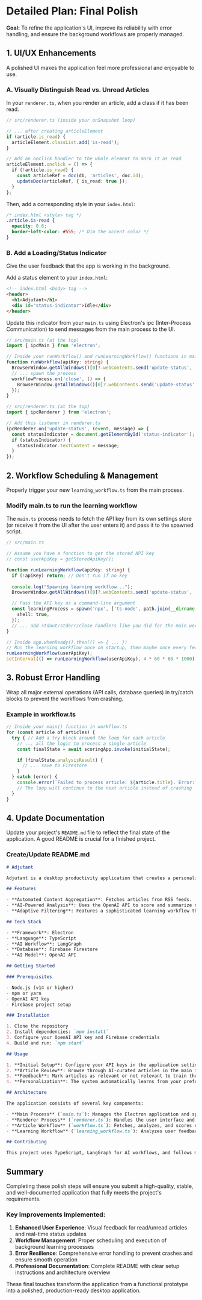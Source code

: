 # Detailed Plan: Final Polish

**Goal:** To refine the application's UI, improve its reliability with error handling, and ensure the background workflows are properly managed.

## 1. UI/UX Enhancements

A polished UI makes the application feel more professional and enjoyable to use.

### A. Visually Distinguish Read vs. Unread Articles

In your `renderer.ts`, when you render an article, add a class if it has been read.

```typescript
// src/renderer.ts (inside your onSnapshot loop)

// ... after creating articleElement
if (article.is_read) {
  articleElement.classList.add('is-read');
}

// Add an onclick handler to the whole element to mark it as read
articleElement.onclick = () => {
  if (!article.is_read) {
    const articleRef = doc(db, 'articles', doc.id);
    updateDoc(articleRef, { is_read: true });
  }
};
```

Then, add a corresponding style in your `index.html`:

```css
/* index.html <style> tag */
.article.is-read {
  opacity: 0.6;
  border-left-color: #555; /* Dim the accent color */
}
```

### B. Add a Loading/Status Indicator

Give the user feedback that the app is working in the background.

Add a status element to your `index.html`:

```html
<!-- index.html <body> tag -->
<header>
  <h1>Adjutant</h1>
  <div id="status-indicator">Idle</div>
</header>
```

Update this indicator from your `main.ts` using Electron's ipc (Inter-Process Communication) to send messages from the main process to the UI.

```typescript
// src/main.ts (at the top)
import { ipcMain } from 'electron';

// Inside your runWorkflow() and runLearningWorkflow() functions in main.ts
function runWorkflow(apiKey: string) {
  BrowserWindow.getAllWindows()[0]?.webContents.send('update-status', 'Syncing articles...');
  // ... spawn the process
  workflowProcess.on('close', () => {
    BrowserWindow.getAllWindows()[0]?.webContents.send('update-status', 'Idle');
  });
}

// src/renderer.ts (at the top)
import { ipcRenderer } from 'electron';

// Add this listener in renderer.ts
ipcRenderer.on('update-status', (event, message) => {
  const statusIndicator = document.getElementById('status-indicator');
  if (statusIndicator) {
    statusIndicator.textContent = message;
  }
});
```

## 2. Workflow Scheduling & Management

Properly trigger your new `learning_workflow.ts` from the main process.

### Modify main.ts to run the learning workflow

The `main.ts` process needs to fetch the API key from its own settings store (or receive it from the UI after the user enters it) and pass it to the spawned script.

```typescript
// src/main.ts

// Assume you have a function to get the stored API key
// const userApiKey = getStoredApiKey(); 

function runLearningWorkflow(apiKey: string) {
  if (!apiKey) return; // Don't run if no key
  
  console.log("Spawning learning workflow...");
  BrowserWindow.getAllWindows()[0]?.webContents.send('update-status', 'Updating profile...');

  // Pass the API key as a command-line argument
  const learningProcess = spawn('npx', ['ts-node', path.join(__dirname, 'learning_workflow.ts'), apiKey], {
    shell: true,
  });
  // ... add stdout/stderr/close handlers like you did for the main workflow
}

// Inside app.whenReady().then(() => { ... })
// Run the learning workflow once on startup, then maybe once every few hours
runLearningWorkflow(userApiKey); 
setInterval(() => runLearningWorkflow(userApiKey), 4 * 60 * 60 * 1000); // Every 4 hours
```

## 3. Robust Error Handling

Wrap all major external operations (API calls, database queries) in try/catch blocks to prevent the workflows from crashing.

### Example in workflow.ts

```typescript
// Inside your main() function in workflow.ts
for (const article of articles) {
  try { // Add a try block around the loop for each article
    // ... all the logic to process a single article
    const finalState = await scoringApp.invoke(initialState);

    if (finalState.analysisResult) {
      // ... save to Firestore
    }
  } catch (error) {
    console.error(`Failed to process article: ${article.title}. Error:`, error);
    // The loop will continue to the next article instead of crashing
  }
}
```

## 4. Update Documentation

Update your project's `README.md` file to reflect the final state of the application. A good README is crucial for a finished project.

### Create/Update README.md

```markdown
# Adjutant

Adjutant is a desktop productivity application that creates a personalized and intelligent news feed, with a focus on AI and technology news.

## Features

- **Automated Content Aggregation**: Fetches articles from RSS feeds.
- **AI-Powered Analysis**: Uses the OpenAI API to score and summarize new articles.
- **Adaptive Filtering**: Features a sophisticated learning workflow that analyzes user feedback (marking articles as relevant/not relevant) to generate a personalized preference profile. This profile is then used to tailor article scores to the user's specific tastes over time.

## Tech Stack

- **Framework**: Electron
- **Language**: TypeScript
- **AI Workflow**: LangGraph
- **Database**: Firebase Firestore
- **AI Model**: OpenAI API

## Getting Started

### Prerequisites

- Node.js (v14 or higher)
- npm or yarn
- OpenAI API key
- Firebase project setup

### Installation

1. Clone the repository
2. Install dependencies: `npm install`
3. Configure your OpenAI API key and Firebase credentials
4. Build and run: `npm start`

## Usage

1. **Initial Setup**: Configure your API keys in the application settings
2. **Article Review**: Browse through AI-curated articles in the main interface
3. **Feedback**: Mark articles as relevant or not relevant to train the system
4. **Personalization**: The system automatically learns from your preferences and improves recommendations over time

## Architecture

The application consists of several key components:

- **Main Process** (`main.ts`): Manages the Electron application and spawns background workflows
- **Renderer Process** (`renderer.ts`): Handles the user interface and real-time article display
- **Article Workflow** (`workflow.ts`): Fetches, analyzes, and scores new articles
- **Learning Workflow** (`learning_workflow.ts`): Analyzes user feedback to update preference profiles

## Contributing

This project uses TypeScript, LangGraph for AI workflows, and follows modern Electron development practices.
```

## Summary

Completing these polish steps will ensure you submit a high-quality, stable, and well-documented application that fully meets the project's requirements.

### Key Improvements Implemented:

1. **Enhanced User Experience**: Visual feedback for read/unread articles and real-time status updates
2. **Workflow Management**: Proper scheduling and execution of background learning processes
3. **Error Resilience**: Comprehensive error handling to prevent crashes and ensure smooth operation
4. **Professional Documentation**: Complete README with clear setup instructions and architecture overview

These final touches transform the application from a functional prototype into a polished, production-ready desktop application.